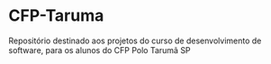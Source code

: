 # CFP-Taruma
Repositório destinado aos projetos do curso de desenvolvimento de software, para os alunos do CFP Polo Tarumã SP
